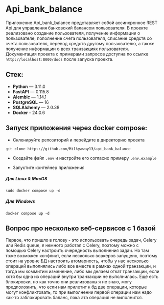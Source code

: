 # Api_bank_balance

Приложение Api_bank_balance представляет собой ассинхронное REST Api для управления банковский балансом пользователя. В проекте реализовано создание пользователя, получение информации о пользователе, пополнение счета пользователя, списание средств со счета пользователя, перевод средств другому пользователю, а также получение информации о всех транзакциях пользователя. Документация проекта с примерами запросов доступна по ссылке `http://localhost:8000/docs` после запуска проекта.

## Стек:
- **Python** — 3.11.0
- **FastAPI** — 0.115.8
- **Alembic** — 1.14.1
- **PostgreSQL** — 16
- **SQLAlchemy** — 2.0.38
- **Docker** - 24.0.6

## Запуск приложения через docker compose:

- Склонируйте репозиторий и перейдите в директорию проекта

```shell
git clone https://github.com/Milkyaway13/api_bank_balance
```
- Создайте файл `.env` и настройте его согласно примеру `.env.example`

- Запустите контейнер приложения

  
##### Для Linux & MacOS

```shell
sudo docker compose up -d
```
##### Для Windows

```
docker compose up -d
```

## Вопрос про несколько веб-сервисов с 1 базой

Первое, что пришло в голову - это использовать очередь задач, Celery или Redis queue, я немного работал с Celery, поэтому можно с помощью Celery настроить очередность выполнения задач. Но там тоже возможен конфликт, если несколько воркеров запущено, поэтому стоит на уровне БД настроить атомарность, чтобы у нас несколько операций выполнялись либо все вместе в рамках одной транзакции, и тогда мы коммитим изменение, либо мы делаем откат транзакции, если хотя бы одна из операций внутри транзакции не выполнилась. Ещё есть блокировки, но как точно они реализованы я не знаю, могу предположить, что если нам прилетит к бд две операции, которые могут конфликтовать, то при выполнении первой операции нам надо как-то заблокировать баланс, пока эта операция не выполнится.



